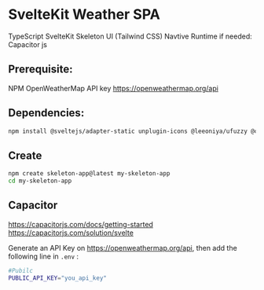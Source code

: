 # SvelteKit Weather SPA
TypeScript
SvelteKit
Skeleton UI (Tailwind CSS)
Navtive Runtime if needed: Capacitor js

## Prerequisite:
NPM
OpenWeatherMap API key <https://openweathermap.org/api>

## Dependencies:
```bash
npm install @sveltejs/adapter-static unplugin-icons @leeoniya/ufuzzy @capacitor/core @capacitor/cli @capacitor/android @capacitor/geolocation
```

## Create
```bash
npm create skeleton-app@latest my-skeleton-app
cd my-skeleton-app
````

## Capacitor
<https://capacitorjs.com/docs/getting-started>
<https://capacitorjs.com/solution/svelte>

Generate an API Key on <https://openweathermap.org/api>, then add the following line in `.env` :

```bash
#Pubilc
PUBLIC_API_KEY="you_api_key"
```
